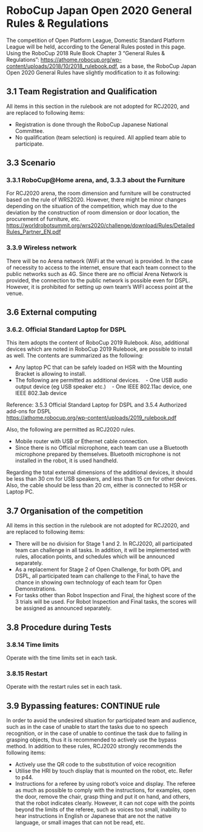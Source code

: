 # RoboCup Japan Open 2020 General Rules & Regulations
The competition of Open Platform League, Domestic Standard Platform League will be held, according to the General Rules posted in this page.
Using the RoboCup 2018 Rule Book Chapter 3 “General Rules & Regulations”: https://athome.robocup.org/wp-content/uploads/2018/10/2018_rulebook.pdf, as a base, the RoboCup Japan Open 2020 General Rules have slightly modification to it as following: 

## 3.1 Team Registration and Qualification
All items in this section in the rulebook are not adopted for RCJ2020, and are replaced to following items:
- Registration is done through the RoboCup Japanese National Committee.
- No qualification (team selection) is required. All applied team able to participate.

## 3.3 Scenario 
### 3.3.1 RoboCup@Home arena, and, 3.3.3 about the Furniture
For RCJ2020 arena, the room dimension and furniture will be constructed based on the rule of WRS2020. However, there might be minor changes depending on the situation of the competition, which may due to the deviation by the construction of room dimension or door location, the procurement of furniture, etc.
https://worldrobotsummit.org/wrs2020/challenge/download/Rules/DetailedRules_Partner_EN.pdf

### 3.3.9 Wireless network
There will be no Arena network (WiFi at the venue) is provided. In the case of necessity to access to the internet, ensure that each team connect to the public networks such as 4G. Since there are no official Arena Network is provided, the connection to the public network is possible even for DSPL. However, it is prohibited for setting up own team’s WIFI access point at the venue.

## 3.6 External computing
### 3.6.2. Official Standard Laptop for DSPL
This item adopts the content of RoboCup 2019 Rulebook. Also, additional devices which are noted in RoboCup 2019 Rulebook, are possible to install as well. The contents are summarized as the following:
* Any laptop PC that can be safely loaded on HSR with the Mounting Bracket is allowing to install.
* The following are permitted as additional devices.
   - One USB audio output device (eg USB speaker etc.)
   - One IEEE 802.11ac device, one IEEE 802.3ab device

Reference: 3.5.3 Official Standard Laptop for DSPL and 3.5.4 Authorized add-ons for DSPL  
https://athome.robocup.org/wp-content/uploads/2019_rulebook.pdf

Also, the following are permitted as RCJ2020 rules.
   - Mobile router with USB or Ethernet cable connection.
   - Since there is no Official microphone, each team can use a Bluetooth microphone prepared by themselves. Bluetooth microphone is not installed in the robot, it is used handheld.

Regarding the total external dimensions of the additional devices, it should be less than 30 cm for USB speakers, and less than 15 cm for other devices. Also, the cable should be less than 20 cm, either is connected to HSR or Laptop PC.



## 3.7 Organisation of the competition
All items in this section in the rulebook are not adopted for RCJ2020, and are replaced to following items:
* There will be no division for Stage 1 and 2. In RCJ2020, all participated team can challenge in all tasks. In addition, it will be implemented with rules, allocation points, and schedules which will be announced separately.
* As a replacement for Stage 2 of Open Challenge, for both OPL and DSPL, all participated team can challenge to the Final, to have the chance in showing own technology of each team for Open Demonstrations. 
* For tasks other than Robot Inspection and Final, the highest score of the 3 trials will be used. For Robot Inspection and Final tasks, the scores will be assigned as announced separately.


## 3.8 Procedure during Tests
### 3.8.14 Time limits
Operate with the time limits set in each task.

### 3.8.15 Restart
Operate with the restart rules set in each task.

## 3.9 Bypassing features: CONTINUE rule
In order to avoid the undesired situation for participated team and audience, such as in the case of unable to start the tasks due to no speech recognition, or in the case of unable to continue the task due to failing in grasping objects, thus it is recommended to actively use the bypass method. In addition to these rules, RCJ2020 strongly recommends the following items:
* Actively use the QR code to the substitution of voice recognition
* Utilise the HRI by touch display that is mounted on the robot, etc. Refer to p44.
* Instructions for a referee by using robot’s voice and display. The referee as much as possible to comply with the instructions, for examples, open the door, remove the chair, grasp thing and put it on hand, and others, that the robot indicates clearly. However, it can not cope with the points beyond the limits of the referee, such as voices too small, inability to hear instructions in English or Japanese that are not the native language, or small images that can not be read, etc.